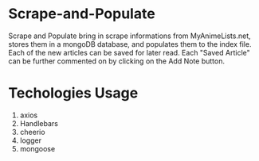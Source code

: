 # Scrape-and-Populate
Scrape and Populate bring in scrape informations from MyAnimeLists.net, stores them in a mongoDB database, and populates them to the index file. Each of the new articles can be saved for later read. Each "Saved Article" can be further commented on by clicking on the Add Note button.

# Techologies Usage
1.  axios
2.  Handlebars
3.  cheerio
4.  logger
5.  mongoose
